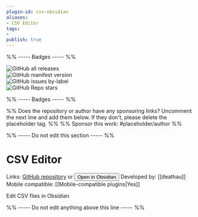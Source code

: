 ```yaml
---
plugin-id: csv-obsidian
aliases:
- CSV Editor
tags: 
- 
publish: true
---
```


%% ----- Badges ----- %%

![GitHub all releases](https://img.shields.io/github/downloads/deathau/csv-obsidian/total?color=573E7A&logo=github&style=for-the-badge)   
![GitHub manifest version](https://img.shields.io/github/manifest-json/v/deathau/csv-obsidian?color=573E7A&logo=github&style=for-the-badge)   
![GitHub issues by-label](https://img.shields.io/github/issues/deathau/csv-obsidian/help%20wanted?color=573E7A&logo=github&style=for-the-badge)   
![GitHub Repo stars](https://img.shields.io/github/stars/deathau/csv-obsidian?color=573E7A&logo=github&style=for-the-badge)

%% ----- Badges ----- %%

%% Does the repository or author have any sponsoring links? Uncomment the next line and add them below. If they don't, please delete the placeholder tag. %%
%% Sponsor this work: #placeholder/author %%

%% ----- Do not edit this section ----- %%

# CSV Editor

Links: [GitHub repository](https://github.com/deathau/csv-obsidian) or [<button id=HH>Open in Obsidian</button>](obsidian://goto-plugin?id=csv-obsidian)
Developed by: [[deathau]]
Mobile compatible: [[Mobile-compatible plugins|Yes]]

Edit CSV files in Obsidian

%% ----- Do not edit anything above this line ----- %% 
